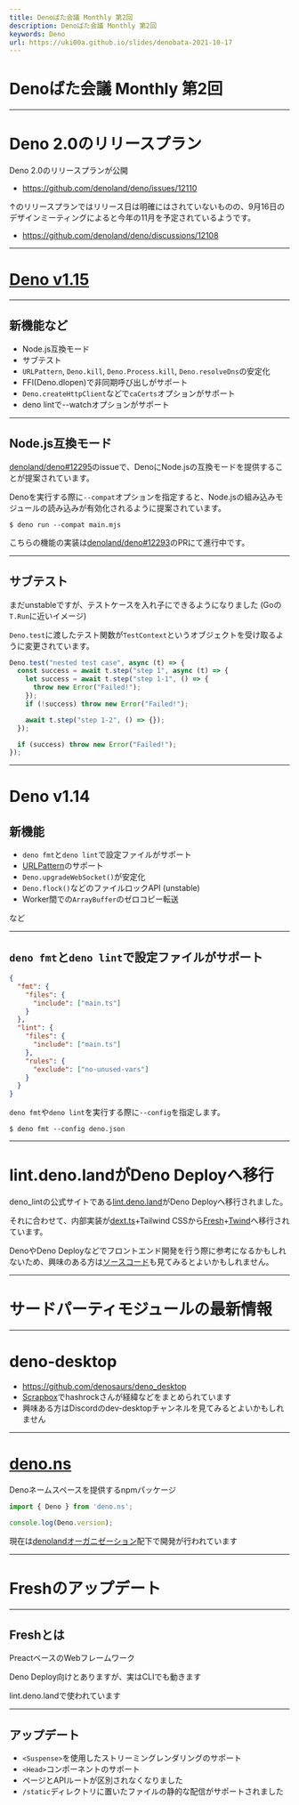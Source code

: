 ```yaml
---
title: Denoばた会議 Monthly 第2回
description: Denoばた会議 Monthly 第2回
keywords: Deno
url: https://uki00a.github.io/slides/denobata-2021-10-17
---
```


# Denoばた会議 Monthly 第2回

<!-- _class: lead -->

---

# Deno 2.0のリリースプラン

Deno 2.0のリリースプランが公開

- https://github.com/denoland/deno/issues/12110

↑のリリースプランではリリース日は明確にはされていないものの、9月16日のデザインミーティングによると今年の11月を予定されているようです。

- https://github.com/denoland/deno/discussions/12108

---

# [Deno v1.15](https://deno.com/blog/v1.15)

<!-- _class: lead -->

---

## 新機能など

- Node.js互換モード
- サブテスト
- `URLPattern`, `Deno.kill`, `Deno.Process.kill`, `Deno.resolveDns`の安定化
- FFI(Deno.dlopen)で非同期呼び出しがサポート
- `Deno.createHttpClient`などで`caCerts`オプションがサポート
- deno lintで--watchオプションがサポート

---

## Node.js互換モード

[denoland/deno#12295](https://github.com/denoland/deno/issues/12295)のissueで、DenoにNode.jsの互換モードを提供することが提案されています。

Denoを実行する際に`--compat`オプションを指定すると、Node.jsの組み込みモジュールの読み込みが有効化されるように提案されています。

```shell
$ deno run --compat main.mjs
```

こちらの機能の実装は[denoland/deno#12293](https://github.com/denoland/deno/pull/12293)のPRにて進行中です。

---

## サブテスト

まだunstableですが、テストケースを入れ子にできるようになりました (Goの`T.Run`に近いイメージ)

`Deno.test`に渡したテスト関数が`TestContext`というオブジェクトを受け取るように変更されています。

```typescript
Deno.test("nested test case", async (t) => {
  const success = await t.step("step 1", async (t) => {
    let success = await t.step("step 1-1", () => {
      throw new Error("Failed!");
    });
    if (!success) throw new Error("Failed!");

    await t.step("step 1-2", () => {});
  });

  if (success) throw new Error("Failed!");
});
```

---

# Deno v1.14

<!-- _class: lead -->

## 新機能

- `deno fmt`と`deno lint`で設定ファイルがサポート
- [URLPattern](https://web.dev/urlpattern/)のサポート
- `Deno.upgradeWebSocket()`が安定化
- `Deno.flock()`などのファイルロックAPI (unstable)
- Worker間での`ArrayBuffer`のゼロコピー転送

など

---

## `deno fmt`と`deno lint`で設定ファイルがサポート

```json:deno.json
{
  "fmt": {
    "files": {
      "include": ["main.ts"]
    }
  },
  "lint": {
    "files": {
      "include": ["main.ts"]
    },
    "rules": {
      "exclude": ["no-unused-vars"]
    }
  }
}
```

`deno fmt`や`deno lint`を実行する際に`--config`を指定します。

```shell
$ deno fmt --config deno.json
```

---

# lint.deno.landがDeno Deployへ移行

deno_lintの公式サイトである[lint.deno.land](https://lint.deno.land/)がDeno Deployへ移行されました。

それに合わせて、内部実装が[dext.ts](https://github.com/lucacasonato/dext.ts)+Tailwind CSSから[Fresh](https://github.com/lucacasonato/fresh)+[Twind](https://github.com/tw-in-js/twind)へ移行されています。

DenoやDeno Deployなどでフロントエンド開発を行う際に参考になるかもしれないため、興味のある方は[ソースコード](https://github.com/denoland/deno_lint/tree/74b7de1af3593cc673385924ee060112d9b9199a/www)も見てみるとよいかもしれません。

---

# サードパーティモジュールの最新情報

<!-- _class: lead -->

---

# deno-desktop

- https://github.com/denosaurs/deno_desktop
- [Scrapbox](https://scrapbox.io/deno-ja/Deno_Desktop)でhashrockさんが経緯などをまとめられています
- 興味ある方はDiscordのdev-desktopチャンネルを見てみるとよいかもしれません

---

# [deno.ns](https://github.com/denoland/deno.ns)

Denoネームスペースを提供するnpmパッケージ

```javascript
import { Deno } from 'deno.ns';

console.log(Deno.version);
```

現在は[denolandオーガニゼーション](https://github.com/denoland)配下で開発が行われています

---

# Freshのアップデート

<!-- _class: lead -->

---

## Freshとは

PreactベースのWebフレームワーク

Deno Deploy向けとありますが、実はCLIでも動きます

lint.deno.landで使われています

---

## アップデート

- `<Suspense>`を使用したストリーミングレンダリングのサポート
- `<Head>`コンポーネントのサポート
- ページとAPIルートが区別されなくなりました
- `/static`ディレクトリに置いたファイルの静的な配信がサポートされました
